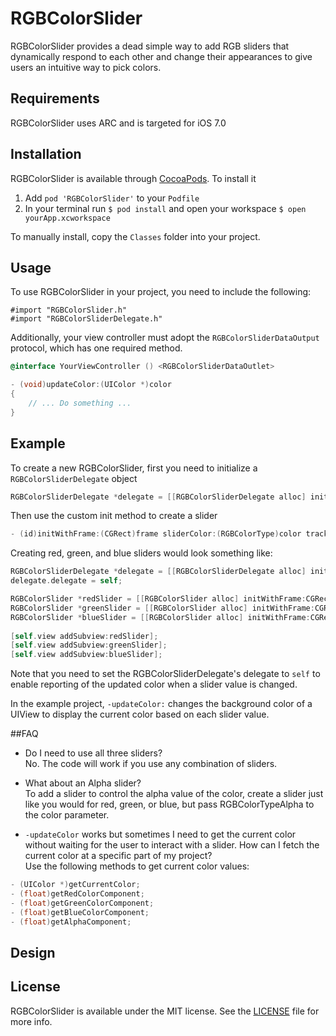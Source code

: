 # RGBColorSlider

RGBColorSlider provides a dead simple way to add RGB sliders that dynamically respond to each other and change their appearances to give users an intuitive way to pick colors.

## Requirements
RGBColorSlider uses ARC and is targeted for iOS 7.0

## Installation

RGBColorSlider is available through [CocoaPods](http://cocoapods.org). To install it  

1. Add `pod 'RGBColorSlider'` to your `Podfile`
2. In your terminal run `$ pod install` and open your workspace `$ open yourApp.xcworkspace`

To manually install, copy the `Classes` folder into your project.

## Usage

To use RGBColorSlider in your project, you need to include the following:

    #import "RGBColorSlider.h"
    #import "RGBColorSliderDelegate.h"

Additionally, your view controller must adopt the `RGBColorSliderDataOutput` protocol, which has one required method.

```objective-c
@interface YourViewController () <RGBColorSliderDataOutlet>
```
```objective-c
- (void)updateColor:(UIColor *)color
{
	// ... Do something ...
}
```

## Example

To create a new RGBColorSlider, first you need to initialize a `RGBColorSliderDelegate` object  
```objective-c
RGBColorSliderDelegate *delegate = [[RGBColorSliderDelegate alloc] init];
```

Then use the custom init method to create a slider  
```objective-c
- (id)initWithFrame:(CGRect)frame sliderColor:(RGBColorType)color trackHeight:(float)height delegate:(id<RGBColorSliderDelegate>)delegate
```

Creating red, green, and blue sliders would look something like:  
```objective-c
RGBColorSliderDelegate *delegate = [[RGBColorSliderDelegate alloc] init];
delegate.delegate = self;  

RGBColorSlider *redSlider = [[RGBColorSlider alloc] initWithFrame:CGRectMake(20, 140, 280, 44) sliderColor:RGBColorTypeRed trackHeight:6 delegate:delegate];
RGBColorSlider *greenSlider = [[RGBColorSlider alloc] initWithFrame:CGRectMake(20, 188, 280, 44) sliderColor:RGBColorTypeGreen trackHeight:6 delegate:delegate];
RGBColorSlider *blueSlider = [[RGBColorSlider alloc] initWithFrame:CGRectMake(20, 232, 280, 44) sliderColor:RGBColorTypeBlue trackHeight:6 delegate:delegate];  
    
[self.view addSubview:redSlider];
[self.view addSubview:greenSlider];
[self.view addSubview:blueSlider];
```
Note that you need to set the RGBColorSliderDelegate's delegate to `self` to enable reporting of the updated color when a slider value is changed.  

In the example project, `-updateColor:` changes the background color of a UIView to display the current color based on each slider value.

##FAQ

- Do I need to use all three sliders?  
No.  The code will work if you use any combination of sliders.

- What about an Alpha slider?  
To add a slider to control the alpha value of the color, create a slider just like you would for red, green, or blue, but pass RGBColorTypeAlpha to the color parameter.

- `-updateColor` works but sometimes I need to get the current color without waiting for the user to interact with a slider.  How can I fetch the current color at a specific part of my project?  
Use the following methods to get current color values:
```objective-c
- (UIColor *)getCurrentColor;
- (float)getRedColorComponent;
- (float)getGreenColorComponent;
- (float)getBlueColorComponent;
- (float)getAlphaComponent;
```

## Design

## License

RGBColorSlider is available under the MIT license. See the [LICENSE](https://github.com/eappel/RGBColorSlider/blob/master/LICENSE) file for more info.

